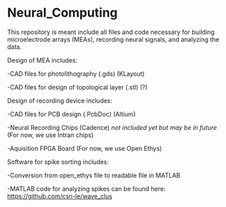 # Neural_Computing

This repository is meant include all files and code necessary for building microelectrode arrays (MEAs), recording neural signals, and analyzing the data.


Design of MEA includes:

  -CAD files for photolithography (.gds) (KLayout)
  
  -CAD files for design of topological layer (.stl) (?)

Design of recording device includes:

  -CAD files for PCB design (.PcbDoc) (Altium)
  
  -Neural Recording Chips (Cadence) *not included yet but may be in future* (For now, we use Intran chips)
    
  -Aquisition FPGA Board (For now, we use Open Ethys)


Software for spike sorting includes:

  -Conversion from open_ethys file to readable file in MATLAB
  
  -MATLAB code for analyzing spikes can be found here: https://github.com/csn-le/wave_clus
